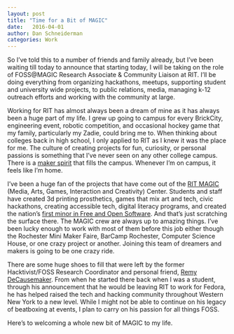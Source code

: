 ```yaml
---
layout: post
title: "Time for a Bit of MAGIC"
date:   2016-04-01
author: Dan Schneiderman
categories: Work
---
```


So I’ve told this to a number of friends and family already, but I’ve been waiting till today to announce that starting today, I will be taking on the role of FOSS@MAGIC Research Associate & Community Liaison at RIT. I’ll be doing everything from organizing hackathons, meetups, supporting student and university wide projects, to public relations, media, managing k-12 outreach efforts and working with the community at large.

Working for RIT has almost always been a dream of mine as it has always been a huge part of my life. I grew up going to campus for every BrickCity, engineering event, robotic competition, and occasional hockey game that my family, particularly my Zadie, could bring me to. When thinking about colleges back in high school, I only applied to RIT as I knew it was the place for me. The culture of creating projects for fun, curiosity, or personal passions is something that I’ve never seen on any other college campus. There is a [maker spirit](https://www.youtube.com/watch?v=kQ1wzMdb24w) that fills the campus. Whenever I’m on campus, it feels like I’m home.

I’ve been a huge fan of the projects that have come out of the [RIT MAGIC](https://magic.rit.edu/) (Media, Arts, Games, Interaction and Creativity) Center. Students and staff have created 3d printing prosthetics, games that mix art and tech, civic hackathons, creating accessible tech, digital literacy programs, and created the nation’s [first minor in Free and Open Software](https://www.rit.edu/programs/minors/free-and-open-source-software-and-free-culture). And that’s just scratching the surface there. The MAGIC crew are always up to amazing things. I’ve been lucky enough to work with most of them before this job either though the Rochester Mini Maker Faire, BarCamp Rochester, Computer Science House, or one crazy project or another. Joining this team of dreamers and makers is going to be one crazy ride.

There are some huge shoes to fill that were left by the former Hacktivist/FOSS Research Coordinator and personal friend, [Remy DeCausemaker](http://blog-decause.rhcloud.com/). From when he started there back when I was a student, through his announcement that he would be leaving RIT to work for Fedora, he has helped raised the tech and hacking community throughout Western New York to a new level. While I might not be able to continue on his legacy of beatboxing at events, I plan to carry on his passion for all things FOSS.

Here’s to welcoming a whole new bit of MAGIC to my life.
